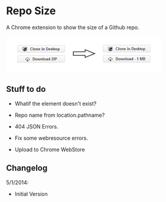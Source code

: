 # Repo Size

A Chrome extension to show the size of a Github repo.

![Screenshot](/screen.jpg)

## <a name="todo"></a>Stuff to do

* Whatif the element doesn't exist?
* Repo name from location.pathname?

* 404 JSON Errors.

* Fix some webresource errors.
* Upload to Chrome WebStore

## <a name="log"></a>Changelog

5/1/2014:

* Initial Version
